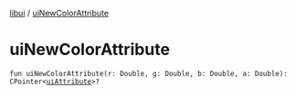 [libui](README.md) / [uiNewColorAttribute](ui-new-color-attribute.md)

# uiNewColorAttribute

`fun uiNewColorAttribute(r: Double, g: Double, b: Double, a: Double): CPointer<`[`uiAttribute`](ui-attribute.md)`>?`